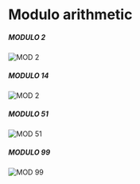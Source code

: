 # Modulo arithmetic

##### MODULO 2
![MOD 2](https://i.ibb.co/d0dFm6d/Screenshot-2019-09-13-at-18-38-23.png)

##### MODULO 14
![MOD 2](https://i.ibb.co/mFQ3kQd/Screenshot-2019-10-19-at-11-05-09.png)

##### MODULO 51
![MOD 51](https://i.ibb.co/m9F4Dqk/Screenshot-2019-09-13-at-18-39-18.png)

##### MODULO 99
![MOD 99](https://i.ibb.co/r7pKphf/Screenshot-2019-09-13-at-18-39-49.png)